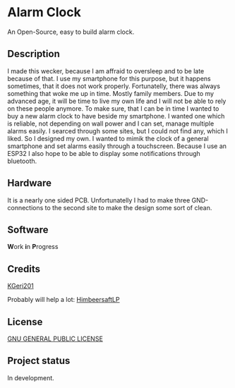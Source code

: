 # Alarm Clock
An Open-Source, easy to build alarm clock.

## Description
I made this wecker, because I am affraid to oversleep and to be late because of that.
I use my smartphone for this purpose, but it happens sometimes, that it does not work properly.
Fortunatelly, there was always something that woke me up in time. Mostly family members.
Due to my advanced age, it will be time to live my own life and I will not be able to rely on these people anymore.
To make sure, that I can be in time I wanted to buy a new alarm clock to have beside my smartphone.
I wanted one which is reliable, not depending on wall power and I can set, manage multiple alarms easily.
I searced through some sites, but I could not find any, which I liked.
So I designed my own.
I wanted to mimik the clock of a general smartphone and set alarms easily through a touchscreen.
Because I use an ESP32 I also hope to be able to display some notifications through bluetooth. 

## Hardware
It is a nearly one sided PCB. 
Unfortunatelly I had to make three GND-connections to the second site to make the design some sort of clean.

## Software
**W**ork **i**n **P**rogress

## Credits
[KGeri201](https://github.com/KGeri201)

Probably will help a lot: [HimbeersaftLP](https://github.com/HimbeersaftLP)

## License
[GNU GENERAL PUBLIC LICENSE](https://choosealicense.com/licenses/gpl-3.0/)

## Project status
In development.
